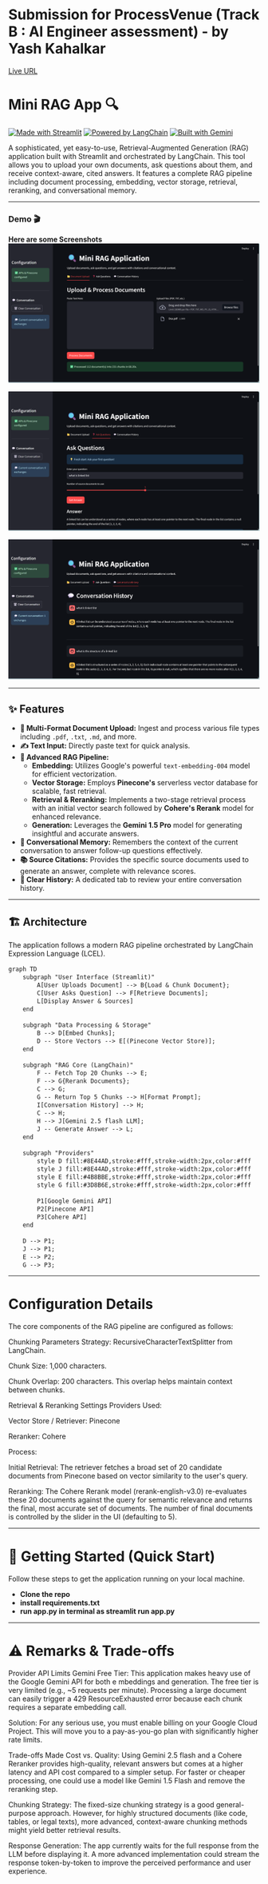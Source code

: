 # Submission for ProcessVenue (Track B : AI Engineer assessment) - by Yash Kahalkar
[Live URL](https://mini-rag-0sm6.onrender.com/)
# Mini RAG App 🔍

[![Made with Streamlit](https://img.shields.io/badge/Made_with-Streamlit-FF4B4B.svg?style=for-the-badge&logo=streamlit)](https://streamlit.io)
[![Powered by LangChain](https://img.shields.io/badge/Powered_by-LangChain-B34D82.svg?style=for-the-badge&logo=langchain)](https://www.langchain.com/)
[![Built with Gemini](https://img.shields.io/badge/Built_with-Gemini-8E44AD.svg?style=for-the-badge&logo=google-gemini)](https://ai.google.dev/)

A sophisticated, yet easy-to-use, Retrieval-Augmented Generation (RAG) application built with Streamlit and orchestrated by LangChain. This tool allows you to upload your own documents, ask questions about them, and receive context-aware, cited answers. It features a complete RAG pipeline including document processing, embedding, vector storage, retrieval, reranking, and conversational memory.

***

### Demo 🎬

**Here are some Screenshots**
![Screenshot](assets/1.png)

![Screenshot](assets/2.png)

![Screenshot](assets/3.png)
***

## ✨ Features

* **📄 Multi-Format Document Upload:** Ingest and process various file types including `.pdf`, `.txt`, `.md`, and more.
* **✍️ Text Input:** Directly paste text for quick analysis.
* **🚀 Advanced RAG Pipeline:**
    * **Embedding:** Utilizes Google's powerful `text-embedding-004` model for efficient vectorization.
    * **Vector Storage:** Employs **Pinecone's** serverless vector database for scalable, fast retrieval.
    * **Retrieval & Reranking:** Implements a two-stage retrieval process with an initial vector search followed by **Cohere's Rerank** model for enhanced relevance.
    * **Generation:** Leverages the **Gemini 1.5 Pro** model for generating insightful and accurate answers.
* **🧠 Conversational Memory:** Remembers the context of the current conversation to answer follow-up questions effectively.
* **📚 Source Citations:** Provides the specific source documents used to generate an answer, complete with relevance scores.
* **💬 Clear History:** A dedicated tab to review your entire conversation history.

***

## 🏗️ Architecture

The application follows a modern RAG pipeline orchestrated by LangChain Expression Language (LCEL).

```mermaid
graph TD
    subgraph "User Interface (Streamlit)"
        A[User Uploads Document] --> B{Load & Chunk Document};
        C[User Asks Question] --> F[Retrieve Documents];
        L[Display Answer & Sources]
    end

    subgraph "Data Processing & Storage"
        B --> D[Embed Chunks];
        D -- Store Vectors --> E[(Pinecone Vector Store)];
    end

    subgraph "RAG Core (LangChain)"
        F -- Fetch Top 20 Chunks --> E;
        F --> G{Rerank Documents};
        C --> G;
        G -- Return Top 5 Chunks --> H[Format Prompt];
        I[Conversation History] --> H;
        C --> H;
        H --> J[Gemini 2.5 flash LLM];
        J -- Generate Answer --> L;
    end

    subgraph "Providers"
        style D fill:#8E44AD,stroke:#fff,stroke-width:2px,color:#fff
        style J fill:#8E44AD,stroke:#fff,stroke-width:2px,color:#fff
        style E fill:#4B8BBE,stroke:#fff,stroke-width:2px,color:#fff
        style G fill:#3D8B6E,stroke:#fff,stroke-width:2px,color:#fff

        P1[Google Gemini API]
        P2[Pinecone API]
        P3[Cohere API]
    end

    D --> P1;
    J --> P1;
    E --> P2;
    G --> P3;
```

***
# Configuration Details
The core components of the RAG pipeline are configured as follows:

Chunking Parameters
Strategy: RecursiveCharacterTextSplitter from LangChain.

Chunk Size: 1,000 characters.

Chunk Overlap: 200 characters. This overlap helps maintain context between chunks.

Retrieval & Reranking Settings
Providers Used:

Vector Store / Retriever: Pinecone

Reranker: Cohere

Process:

Initial Retrieval: The retriever fetches a broad set of 20 candidate documents from Pinecone based on vector similarity to the user's query.

Reranking: The Cohere Rerank model (rerank-english-v3.0) re-evaluates these 20 documents against the query for semantic relevance and returns the final, most accurate set of documents. The number of final documents is controlled by the slider in the UI (defaulting to 5).

***

# 🚀 Getting Started (Quick Start)
Follow these steps to get the application running on your local machine.

* **Clone the repo**
* **install requirements.txt**
* **run app.py in terminal as streamlit run app.py**

***

# ⚠️ Remarks & Trade-offs
Provider API Limits
  Gemini Free Tier: This application makes heavy use of the Google Gemini API for both e  mbeddings and generation. The free tier is very limited (e.g., ~5 requests per minute). Processing a large document can easily trigger a 429 ResourceExhausted error because each chunk requires a separate embedding call.

Solution: For any serious use, you must enable billing on your Google Cloud Project. This will move you to a pay-as-you-go plan with significantly higher rate limits.

Trade-offs Made
Cost vs. Quality: Using Gemini 2.5 flash and a Cohere Reranker provides high-quality, relevant answers but comes at a higher latency and API cost compared to a simpler setup. For faster or cheaper processing, one could use a model like Gemini 1.5 Flash and remove the reranking step.

Chunking Strategy: The fixed-size chunking strategy is a good general-purpose approach. However, for highly structured documents (like code, tables, or legal texts), more advanced, context-aware chunking methods might yield better retrieval results.

Response Generation: The app currently waits for the full response from the LLM before displaying it. A more advanced implementation could stream the response token-by-token to improve the perceived performance and user experience.
